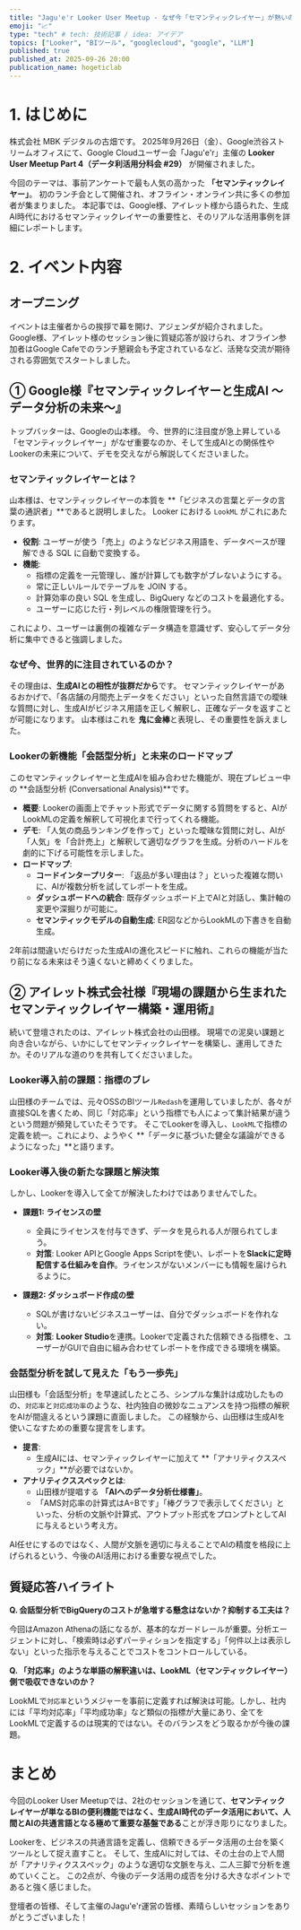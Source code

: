 ```yaml
---
title: "Jagu'e'r Looker User Meetup - なぜ今「セマンティックレイヤー」が熱いのか？生成AI時代のデータ活用の鍵"
emoji: "📈"
type: "tech" # tech: 技術記事 / idea: アイデア
topics: ["Looker", "BIツール", "googlecloud", "google", "LLM"]
published: true 
published_at: 2025-09-26 20:00 
publication_name: hogeticlab
---
```

# 1. はじめに
株式会社 MBK デジタルの古畑です。
2025年9月26日（金）、Google渋谷ストリームオフィスにて、Google Cloudユーザー会「Jagu'e'r」主催の **Looker User Meetup Part 4（データ利活用分科会 #29）** が開催されました。

今回のテーマは、事前アンケートで最も人気の高かった **「セマンティックレイヤー」**。
初のランチ会として開催され、オフライン・オンライン共に多くの参加者が集まりました。
本記事では、Google様、アイレット様から語られた、生成AI時代におけるセマンティックレイヤーの重要性と、そのリアルな活用事例を詳細にレポートします。

# 2. イベント内容
## オープニング
イベントは主催者からの挨拶で幕を開け、アジェンダが紹介されました。
Google様、アイレット様のセッション後に質疑応答が設けられ、オフライン参加者はGoogle Cafeでのランチ懇親会も予定されているなど、活発な交流が期待される雰囲気でスタートしました。

## ① Google様『セマンティックレイヤーと生成AI 〜データ分析の未来〜』
トップバッターは、Googleの山本様。
今、世界的に注目度が急上昇している「セマンティックレイヤー」がなぜ重要なのか、そして生成AIとの関係性やLookerの未来について、デモを交えながら解説してくださいました。

### セマンティックレイヤーとは？
山本様は、セマンティックレイヤーの本質を **「ビジネスの言葉とデータの言葉の通訳者」**であると説明しました。
Looker における `LookML` がこれにあたります。

- **役割**: 
    ユーザーが使う「売上」のようなビジネス用語を、データベースが理解できる SQL に自動で変換する。
- **機能**:
    - 指標の定義を一元管理し、誰が計算しても数字がブレないようにする。
    - 常に正しいルールでテーブルを JOIN する。
    - 計算効率の良い SQL を生成し、BigQuery などのコストを最適化する。
    - ユーザーに応じた行・列レベルの権限管理を行う。

これにより、ユーザーは裏側の複雑なデータ構造を意識せず、安心してデータ分析に集中できると強調しました。

### なぜ今、世界的に注目されているのか？
その理由は、**生成AIとの相性が抜群だから**です。
セマンティックレイヤーがあるおかげで、「各店舗の月間売上データをください」といった自然言語での曖昧な質問に対し、生成AIがビジネス用語を正しく解釈し、正確なデータを返すことが可能になります。
山本様はこれを **鬼に金棒**と表現し、その重要性を訴えました。

### Lookerの新機能「会話型分析」と未来のロードマップ
このセマンティックレイヤーと生成AIを組み合わせた機能が、現在プレビュー中の **会話型分析 (Conversational Analysis)**です。

- **概要**: 
    Lookerの画面上でチャット形式でデータに関する質問をすると、AIがLookMLの定義を解釈して可視化まで行ってくれる機能。
- **デモ**: 
    「人気の商品ランキングを作って」といった曖昧な質問に対し、AIが「人気」を「合計売上」と解釈して適切なグラフを生成。分析のハードルを劇的に下げる可能性を示しました。
- **ロードマップ**:
    - **コードインタープリター**: 
        「返品が多い理由は？」といった複雑な問いに、AIが複数分析を試してレポートを生成。
    - **ダッシュボードへの統合**: 
        既存ダッシュボード上でAIと対話し、集計軸の変更や深掘りが可能に。
    - **セマンティックモデルの自動生成**: 
        ER図などからLookMLの下書きを自動生成。

2年前は間違いだらけだった生成AIの進化スピードに触れ、これらの機能が当たり前になる未来はそう遠くないと締めくくりました。

## ② アイレット株式会社様『現場の課題から生まれたセマンティックレイヤー構築・運用術』
続いて登壇されたのは、アイレット株式会社の山田様。
現場での泥臭い課題と向き合いながら、いかにしてセマンティックレイヤーを構築し、運用してきたか。そのリアルな道のりを共有してくださいました。

### Looker導入前の課題：指標のブレ
山田様のチームでは、元々OSSのBIツール`Redash`を運用していましたが、各々が直接SQLを書くため、同じ「対応率」という指標でも人によって集計結果が違うという問題が頻発していたそうです。
そこでLookerを導入し、`LookML`で指標の定義を統一。これにより、ようやく **「データに基づいた健全な議論ができるようになった」**と語ります。

### Looker導入後の新たな課題と解決策
しかし、Lookerを導入して全てが解決したわけではありませんでした。

- **課題1: ライセンスの壁**
    - 全員にライセンスを付与できず、データを見られる人が限られてしまう。
    - **対策**: 
        Looker APIとGoogle Apps Scriptを使い、レポートを**Slackに定時配信する仕組みを自作**。ライセンスがないメンバーにも情報を届けられるように。

- **課題2: ダッシュボード作成の壁**
    - SQLが書けないビジネスユーザーは、自分でダッシュボードを作れない。
    - **対策**: 
        **Looker Studio**を連携。Lookerで定義された信頼できる指標を、ユーザーがGUIで自由に組み合わせてレポートを作成できる環境を構築。

### 会話型分析を試して見えた「もう一歩先」
山田様も「会話型分析」を早速試したところ、シンプルな集計は成功したものの、`対応率`と`対応成功率`のような、社内独自の微妙なニュアンスを持つ指標の解釈をAIが間違えるという課題に直面しました。
この経験から、山田様は生成AIを使いこなすための重要な提言をします。

- **提言**:
    - 生成AIには、セマンティックレイヤーに加えて **「アナリティクススペック」**が必要ではないか。
- **アナリティクススペックとは**:
    - 山田様が提唱する **「AIへのデータ分析仕様書」**。
    - 「AMS対応率の計算式はA÷Bです」「棒グラフで表示してください」といった、分析の文脈や計算式、アウトプット形式をプロンプトとしてAIに与えるという考え方。

AI任せにするのではなく、人間が文脈を適切に与えることでAIの精度を格段に上げられるという、今後のAI活用における重要な視点でした。

## 質疑応答ハイライト
**Q. 会話型分析でBigQueryのコストが急増する懸念はないか？抑制する工夫は？**

今回はAmazon Athenaの話になるが、基本的なガードレールが重要。分析エージェントに対し、「検索時は必ずパーティションを指定する」「何件以上は表示しない」といった指示を与えることでコストをコントロールしている。

**Q. 「対応率」のような単語の解釈違いは、LookML（セマンティックレイヤー）側で吸収できないのか？**

LookMLで`対応率`というメジャーを事前に定義すれば解決は可能。しかし、社内には「平均対応率」「平均成功率」など類似の指標が大量にあり、全てをLookMLで定義するのは現実的ではない。そのバランスをどう取るかが今後の課題。

# まとめ
今回のLooker User Meetupでは、2社のセッションを通じて、**セマンティックレイヤーが単なるBIの便利機能ではなく、生成AI時代のデータ活用において、人間とAIの共通言語となる極めて重要な基盤である**ことが浮き彫りになりました。

Lookerを、ビジネスの共通言語を定義し、信頼できるデータ活用の土台を築くツールとして捉え直すこと。
そして、生成AIに対しては、その土台の上で人間が「アナリティクススペック」のような適切な文脈を与え、二人三脚で分析を進めていくこと。
この2点が、今後のデータ活用の成否を分ける大きなポイントであると強く感じました。

登壇者の皆様、そして主催のJagu'e'r運営の皆様、素晴らしいセッションをありがとうございました！
